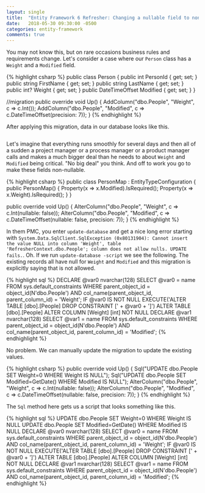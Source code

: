 ```yaml
---
layout: single
title:  "Entity Framework 6 Refresher: Changing a nullable field to non-nullable"
date:   2018-05-30 09:30:00 -0500
categories: entity-framework
comments: true
---
```


You may not know this, but on rare occasions business rules and requirements change.  Let's consider a case where our `Person` class has a `Weight` and a `Modified` field.

{% highlight csharp %}
public class Person
{
    public int PersonId { get; set; }
    public string FirstName { get; set; }
    public string LastName { get; set; }
    public int? Weight { get; set; }
    public DateTimeOffset Modified { get; set; }
}

//migration
public override void Up()
{
    AddColumn("dbo.People", "Weight", c => c.Int());
    AddColumn("dbo.People", "Modified", c => c.DateTimeOffset(precision: 7));
}
{% endhighlight %}

After applying this migration, data in our database looks like this.

<img src="{{ site.url }}{{ site.baseurl }}/assets/images/ef-refresh-nullable-fields.png" alt="">

Let's imagine that everything runs smoothly for several days and then all of a sudden a project manager or a process manager or a product manager calls and makes a much bigger deal than he needs to about `Weight` and `Modified` being critical.  "No big deal" you think.  And off to work you go to make these fields non-nullable.

{% highlight csharp %}
public class PersonMap : EntityTypeConfiguration<Person>
{
    public PersonMap()
    {
        Property(x => x.Modified).IsRequired();
        Property(x => x.Weight).IsRequired();
    }
}

public override void Up()
{
    AlterColumn("dbo.People", "Weight", c => c.Int(nullable: false));
    AlterColumn("dbo.People", "Modified", c => c.DateTimeOffset(nullable: false, precision: 7));
}
{% endhighlight %}


In them PMC, you enter `update-database` and get a nice long error starting with `System.Data.SqlClient.SqlException (0x80131904): Cannot insert the value NULL into column 'Weight', table 'RefresherContext.dbo.People'; column does not allow nulls. UPDATE fails.`.   Oh.  If we run `update-database -script` we see the following.  The existing records all have null for `Weight` and `Modified` and this migration is explicitly saying that is not allowed.

{% highlight sql %}
DECLARE @var0 nvarchar(128)
SELECT @var0 = name
FROM sys.default_constraints
WHERE parent_object_id = object_id(N'dbo.People')
AND col_name(parent_object_id, parent_column_id) = 'Weight';
IF @var0 IS NOT NULL
    EXECUTE('ALTER TABLE [dbo].[People] DROP CONSTRAINT [' + @var0 + ']')
ALTER TABLE [dbo].[People] ALTER COLUMN [Weight] [int] NOT NULL
DECLARE @var1 nvarchar(128)
SELECT @var1 = name
FROM sys.default_constraints
WHERE parent_object_id = object_id(N'dbo.People')
AND col_name(parent_object_id, parent_column_id) = 'Modified';
{% endhighlight %}

No problem.  We can manually update the migration to update the existing values.

{% highlight csharp %}
public override void Up()
{
    Sql("UPDATE dbo.People SET Weight=0 WHERE Weight IS NULL");
    Sql("UPDATE dbo.People SET Modified=GetDate() WHERE Modified IS NULL");
    AlterColumn("dbo.People", "Weight", c => c.Int(nullable: false));
    AlterColumn("dbo.People", "Modified", c => c.DateTimeOffset(nullable: false, precision: 7));
}
{% endhighlight %}

The `Sql` method here gets us a script that looks something like this.

{% highlight sql %}
UPDATE dbo.People SET Weight=0 WHERE Weight IS NULL
UPDATE dbo.People SET Modified=GetDate() WHERE Modified IS NULL
DECLARE @var0 nvarchar(128)
SELECT @var0 = name
FROM sys.default_constraints
WHERE parent_object_id = object_id(N'dbo.People')
AND col_name(parent_object_id, parent_column_id) = 'Weight';
IF @var0 IS NOT NULL
    EXECUTE('ALTER TABLE [dbo].[People] DROP CONSTRAINT [' + @var0 + ']')
ALTER TABLE [dbo].[People] ALTER COLUMN [Weight] [int] NOT NULL
DECLARE @var1 nvarchar(128)
SELECT @var1 = name
FROM sys.default_constraints
WHERE parent_object_id = object_id(N'dbo.People')
AND col_name(parent_object_id, parent_column_id) = 'Modified';
{% endhighlight %}